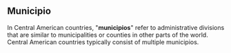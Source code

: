 
## Municipio
In Central American countries, "**municipios**" refer to administrative divisions that are similar to municipalities or counties in other parts of the world. Central American countries typically consist of multiple municipios.